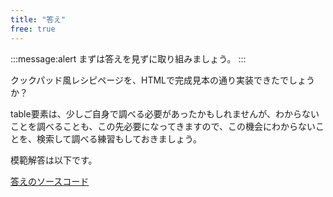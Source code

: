 ```yaml
---
title: "答え"
free: true
---
```


:::message:alert
まずは答えを見ずに取り組みましょう。
:::

クックパッド風レシピページを、HTMLで完成見本の通り実装できたでしょうか？

table要素は、少しご自身で調べる必要があったかもしれませんが、わからないことを調べることも、この先必要になってきますので、この機会にわからないことを、検索して調べる練習もしておきましょう。

模範解答は以下です。

[答えのソースコード](https://github.com/schabibi1/zenn-book-challenges/tree/main/lesson1-cookpad-answer)